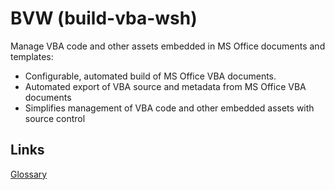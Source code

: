 # BVW (build-vba-wsh)

Manage VBA code and other assets embedded in MS Office documents and templates:

* Configurable, automated build of MS Office VBA documents.
* Automated export of VBA source and metadata from MS Office VBA documents
* Simplifies management of VBA code and other embedded assets with source control 


## Links

[Glossary](https://github.com/jayrgee/build-vba-wsh/wiki/Glossary)
